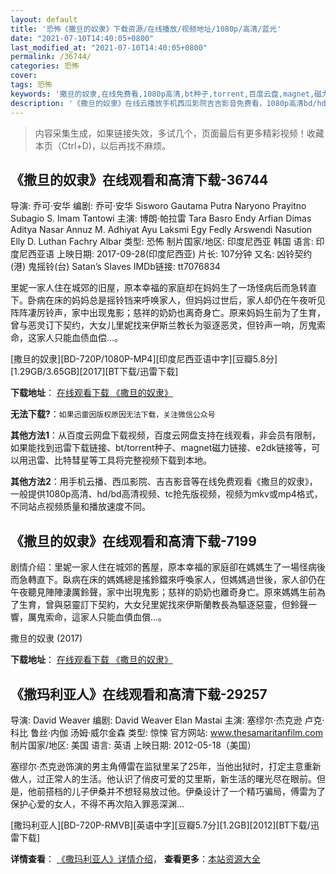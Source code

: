 ```yaml
---
layout: default
title: '恐怖《撒旦的奴隶》下载资源/在线播放/视频地址/1080p/高清/蓝光'
date: "2021-07-10T14:40:05+0800"
last_modified_at: "2021-07-10T14:40:05+0800"
permalink: /36744/
categories: 恐怖
cover:
tags: 恐怖
keywords: '撒旦的奴隶,在线免费看,1080p高清,bt种子,torrent,百度云盘,magnet,磁力链,迅雷下载资源'
description: '《撒旦的奴隶》在线云播放手机西瓜影院吉吉影音免费看，1080p高清bd/hd未删减完整版和tc抢先枪版，mkv/mp4格式，附带bt/torrent种子、magnet/磁力链、百度云盘、网盘资源迅雷下载链接'
---
```


>内容采集生成，如果链接失效，多试几个，页面最后有更多精彩视频！收藏本页（Ctrl+D)，以后再找不麻烦。


## 《撒旦的奴隶》在线观看和高清下载-36744

导演: 乔可·安华 编剧: 乔可·安华 Sisworo Gautama Putra Naryono Prayitno Subagio S. Imam Tantowi 主演: 博朗·帕拉雷 Tara Basro Endy Arfian Dimas Aditya Nasar Annuz M. Adhiyat Ayu Laksmi Egy Fedly Arswendi Nasution Elly D. Luthan Fachry Albar 类型: 恐怖 制片国家/地区: 印度尼西亚 韩国 语言: 印度尼西亚语 上映日期: 2017-09-28(印度尼西亚) 片长: 107分钟 又名: 凶铃契约(港) 鬼摇铃(台) Satan’s Slaves IMDb链接: tt7076834

里妮一家人住在城郊的旧屋，原本幸福的家庭却在妈妈生了一场怪病后而急转直下。卧病在床的妈妈总是摇铃铛来呼唤家人，但妈妈过世后，家人却仍在午夜听见阵阵凄厉铃声，家中出现鬼影；慈祥的奶奶也离奇身亡。原来妈妈生前为了生育，曾与恶灵订下契约，大女儿里妮找来伊斯兰教长为驱逐恶灵，但铃声一响，厉鬼索命，这家人只能血债血偿…。


[撒旦的奴隶][BD-720P/1080P-MP4][印度尼西亚语中字][豆瓣5.8分][1.29GB/3.65GB][2017][BT下载/迅雷下载]

**下载地址**： [在线观看下载 《撒旦的奴隶》](https://www.btdx8.com/torrent/sddnl_2017.html) 


**无法下载?**：`如果迅雷因版权原因无法下载，关注微信公众号 `

**其他方法1**：从百度云网盘下载视频，百度云网盘支持在线观看，非会员有限制，如果能找到迅雷下载链接、bt/torrent种子、magnet磁力链接、e2dk链接等，可以用迅雷、比特彗星等工具将完整视频下载到本地。

**其他方法2**：用手机云播、西瓜影院、吉吉影音等在线免费观看《撒旦的奴隶》，一般提供1080p高清、hd/bd高清视频、tc抢先版视频，视频为mkv或mp4格式，不同站点视频质量和播放速度不同。


## 《撒旦的奴隶》在线观看和高清下载-7199

剧情介绍：里妮一家人住在城郊的舊屋，原本幸福的家庭卻在媽媽生了一場怪病後而急轉直下。臥病在床的媽媽總是搖鈴鐺來呼喚家人，但媽媽過世後，家人卻仍在午夜聽見陣陣淒厲鈴聲，家中出現鬼影；慈祥的奶奶也離奇身亡。原來媽媽生前為了生育，曾與惡靈訂下契約，大女兒里妮找來伊斯蘭教長為驅逐惡靈，但鈴聲一響，厲鬼索命，這家人只能血債血償…。


撒旦的奴隶 (2017)

**下载地址**： [在线观看下载 《撒旦的奴隶》](https://www.btbtdy.me/btdy/dy13398.html) 


## 《撒玛利亚人》在线观看和高清下载-29257

导演: David Weaver 编剧: David Weaver Elan Mastai 主演: 塞缪尔·杰克逊 卢克·科比 鲁丝·内伽 汤姆·威尔金森 类型: 惊悚 官方网站: www.thesamaritanfilm.com 制片国家/地区: 美国 语言: 英语 上映日期: 2012-05-18（美国）

塞缪尔·杰克逊饰演的男主角傅雷在监狱里呆了25年，当他出狱时，打定主意重新做人，过正常人的生活。他认识了俏皮可爱的艾里斯，新生活的曙光尽在眼前。但是，他前搭档的儿子伊桑并不想轻易放过他。伊桑设计了一个精巧骗局，傅雷为了保护心爱的女人，不得不再次陷入罪恶深渊…


[撒玛利亚人][BD-720P-RMVB][英语中字][豆瓣5.7分][1.2GB][2012][BT下载/迅雷下载]

**详情查看**： [《撒玛利亚人》详情介绍](/movie/29257/)， **查看更多**：[本站资源大全](/movie/t/all/)

